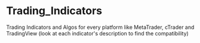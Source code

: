 # Trading_Indicators
Trading Indicators and Algos for every platform like MetaTrader, cTrader and TradingView (look at each indicator's description to find the compatibility)
